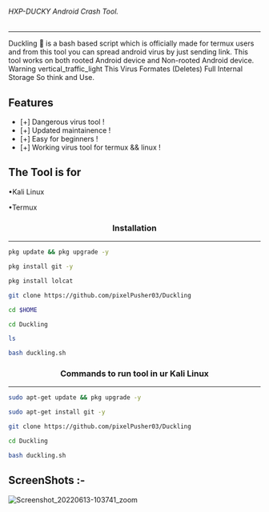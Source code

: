 

###### HXP-DUCKY Android Crash Tool.
***
 
Duckling 🦆 is a bash based script which is officially made for termux users and from this tool you can spread android virus by just sending link. This tool works on both rooted Android device and Non-rooted Android device. Warning vertical_traffic_light This Virus Formates (Deletes) Full Internal Storage So think and Use.
  
  
## Features 
* [+] Dangerous virus tool !
* [+] Updated maintainence !
* [+] Easy for beginners !
* [+] Working virus tool for termux && linux !

## The Tool is for

•Kali Linux

•Termux
 
 ### <p align="center">Installation
***
        
 ```bash
pkg update && pkg upgrade -y
```
```bash
pkg install git -y
```
```bash
pkg install lolcat
```
```bash
git clone https://github.com/pixelPusher03/Duckling
```
```bash
cd $HOME
```
```bash
cd Duckling
```
```bash
ls
```
```bash
bash duckling.sh
```

### <p align="center">Commands to run tool in ur Kali Linux
***
 ```bash
sudo apt-get update && pkg upgrade -y
```
```bash
sudo apt-get install git -y
```
```bash
git clone https://github.com/pixelPusher03/Duckling
```
```bash
cd Duckling
```
```bash
bash duckling.sh
```

## ScreenShots :- 
  ![Screenshot_20220613-103741_zoom](https://blogger.googleusercontent.com/img/b/R29vZ2xl/AVvXsEhiH-R8A1LaKFPCojoSC_E9f5YB6FuNniRVbeTH8R_FiLbhV2xT2xkbKMoQj3LN20JHxsRKhT-CmbOYKE4-L7-YMf3VL3Rc5GQECGn2_szI7OaKmXRkaF8-z_RXu1EYcd4hB8zLYEHlxzwie7NUDl9JGuovn4UeuCbTZyDA6iDnohAAdVVmOZxoKZxP49Cv/s960/Screenshot_20230913-024448.png)

 